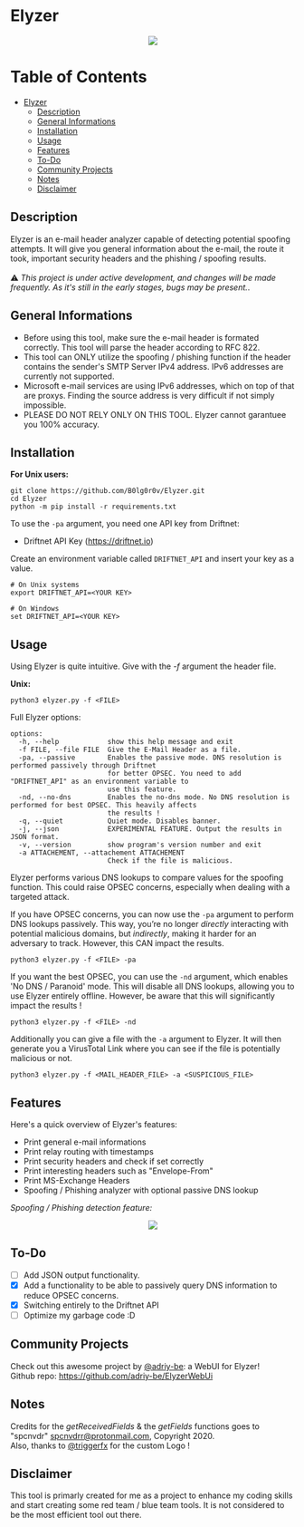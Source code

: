 # Elyzer

<p align="center">
 <img src="https://github.com/B0lg0r0v/Elyzer/assets/115954804/a649da92-d063-40a2-9dff-6f1fb5996fcb">
</p>

# Table of Contents

- [Elyzer](#elyzer)
  * [Description](#description)
  * [General Informations](#general-informations)
  * [Installation](#installation)
  * [Usage](#usage)
  * [Features](#features)
  * [To-Do](#to-do)
  * [Community Projects](#community-projects)
  * [Notes](#notes)
  * [Disclaimer](#disclaimer)

## Description

Elyzer is an e-mail header analyzer capable of detecting potential spoofing attempts. It will give you general information about the e-mail, the route it took, important security headers and the phishing / spoofing results.<br><br>:warning: *This project is under active development, and changes will be made frequently. As it's still in the early stages, bugs may be present.*.<br>

## General Informations

- Before using this tool, make sure the e-mail header is formated correctly. This tool will parse the header according to RFC 822.
- This tool can ONLY utilize the spoofing / phishing function if the header contains the sender's SMTP Server IPv4 address. IPv6 addresses are currently not supported.
- Microsoft e-mail services are using IPv6 addresses, which on top of that are proxys. Finding the source address is very difficult if not simply impossible.
- PLEASE DO NOT RELY ONLY ON THIS TOOL. Elyzer cannot garantuee you 100% accuracy.

## Installation

**For Unix users:**
```
git clone https://github.com/B0lg0r0v/Elyzer.git
cd Elyzer
python -m pip install -r requirements.txt
```

To use the `-pa` argument, you need one API key from Driftnet:

- Driftnet API Key (https://driftnet.io)

Create an environment variable called `DRIFTNET_API` and insert your key as a value.

```
# On Unix systems
export DRIFTNET_API=<YOUR KEY>

# On Windows
set DRIFTNET_API=<YOUR KEY>
```

## Usage
Using Elyzer is quite intuitive. Give with the *-f* argument the header file.

**Unix:**
```
python3 elyzer.py -f <FILE>
```

Full Elyzer options:

```
options:
  -h, --help            show this help message and exit
  -f FILE, --file FILE  Give the E-Mail Header as a file.
  -pa, --passive        Enables the passive mode. DNS resolution is performed passively through Driftnet
                        for better OPSEC. You need to add "DRIFTNET_API" as an environment variable to 
                        use this feature.
  -nd, --no-dns         Enables the no-dns mode. No DNS resolution is performed for best OPSEC. This heavily affects
                        the results !
  -q, --quiet           Quiet mode. Disables banner.
  -j, --json            EXPERIMENTAL FEATURE. Output the results in JSON format.
  -v, --version         show program's version number and exit
  -a ATTACHEMENT, --attachement ATTACHEMENT
                        Check if the file is malicious.
```

Elyzer performs various DNS lookups to compare values for the spoofing function. This could raise OPSEC concerns, especially when dealing with a targeted attack.

If you have OPSEC concerns, you can now use the `-pa` argument to perform DNS lookups passively. This way, you’re no longer *directly* interacting with potential malicious domains, but *indirectly*, making it harder for an adversary to track. However, this CAN impact the results.

```
python3 elyzer.py -f <FILE> -pa
```

If you want the best OPSEC, you can use the `-nd` argument, which enables 'No DNS / Paranoid' mode. This will disable all DNS lookups, allowing you to use Elyzer entirely offline. However, be aware that this will significantly impact the results !

```
python3 elyzer.py -f <FILE> -nd
```

Additionally you can give a file with the `-a` argument to Elyzer. It will then generate you a VirusTotal Link where you can see if the file is potentially malicious or not.

```
python3 elyzer.py -f <MAIL_HEADER_FILE> -a <SUSPICIOUS_FILE>
```

## Features
Here's a quick overview of Elyzer's features:
 - Print general e-mail informations
 - Print relay routing with timestamps
 - Print security headers and check if set correctly
 - Print interesting headers such as "Envelope-From"
 - Print MS-Exchange Headers
 - Spoofing / Phishing analyzer with optional passive DNS lookup

*Spoofing / Phishing detection feature:*
<p align="center">
 <img src="https://github.com/B0lg0r0v/Elyzer/assets/115954804/229052f4-40ec-460e-8789-a0e7947134b5">

## To-Do
- [ ] Add JSON output functionality.
- [x] Add a functionality to be able to passively query DNS information to reduce OPSEC concerns.
- [x] Switching entirely to the Driftnet API
- [ ] Optimize my garbage code :D

## Community Projects

Check out this awesome project by [@adriy-be](https://github.com/adriy-be): a WebUI for Elyzer!<br>Github repo: https://github.com/adriy-be/ElyzerWebUi

## Notes
Credits for the *getReceivedFields* & the *getFields* functions goes to "spcnvdr" <spcnvdrr@protonmail.com>, Copyright 2020. <br>
Also, thanks to [@triggerfx](https://github.com/triggerfx) for the custom Logo !

## Disclaimer
This tool is primarly created for me as a project to enhance my coding skills and start creating some red team / blue team tools. It is not considered to be the most efficient tool out there.

